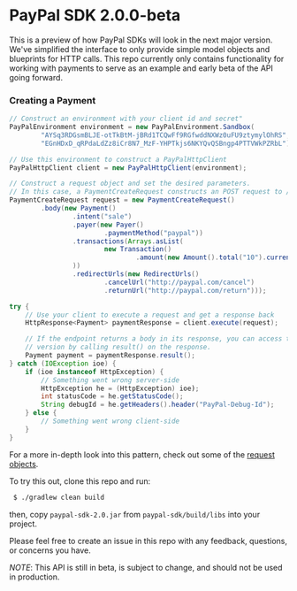 # PayPal SDK 2.0.0-beta

This is a preview of how PayPal SDKs will look in the next major version. We've simplified the interface to only provide
simple model objects and blueprints for HTTP calls. This repo currently only contains functionality for working with payments
to serve as an example and early beta of the API going forward.

### Creating a Payment

```java
// Construct an environment with your client id and secret"
PayPalEnvironment environment = new PayPalEnvironment.Sandbox(
        "AYSq3RDGsmBLJE-otTkBtM-jBRd1TCQwFf9RGfwddNXWz0uFU9ztymylOhRS",
        "EGnHDxD_qRPdaLdZz8iCr8N7_MzF-YHPTkjs6NKYQvQSBngp4PTTVWkPZRbL");

// Use this environment to construct a PayPalHttpClient
PayPalHttpClient client = new PayPalHttpClient(environment);

// Construct a request object and set the desired parameters.
// In this case, a PaymentCreateRequest constructs an POST request to /v1/payments
PaymentCreateRequest request = new PaymentCreateRequest()
        .body(new Payment()
                .intent("sale")
                .payer(new Payer()
                        .paymentMethod("paypal"))
                .transactions(Arrays.asList(
                        new Transaction()
                                .amount(new Amount().total("10").currency("USD"))
                ))
                .redirectUrls(new RedirectUrls()
                        .cancelUrl("http://paypal.com/cancel")
                        .returnUrl("http://paypal.com/return")));

try {
    // Use your client to execute a request and get a response back
    HttpResponse<Payment> paymentResponse = client.execute(request);

    // If the endpoint returns a body in its response, you can access the deserialized 
    // version by calling result() on the response.
    Payment payment = paymentResponse.result();
} catch (IOException ioe) {
    if (ioe instanceof HttpException) {
        // Something went wrong server-side
        HttpException he = (HttpException) ioe);
        int statusCode = he.getStatusCode();
        String debugId = he.getHeaders().header("PayPal-Debug-Id");
    } else {
        // Something went wrong client-side
    }
}
```

For a more in-depth look into this pattern, check out some of the [request objects](https://github.com/paypal/PayPal-Java-SDK/tree/2.0-generated-example/paypal-sdk/src/main/java/com/paypal/sdk/payments/request).

To try this out, clone this repo and run:
```sh
 $ ./gradlew clean build
```
then, copy `paypal-sdk-2.0.jar` from `paypal-sdk/build/libs` into your project.

Please feel free to create an issue in this repo with any feedback, questions, or concerns you have.

*NOTE*: This API is still in beta, is subject to change, and should not be used in production.
